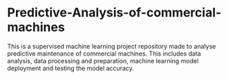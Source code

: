 # Predictive-Analysis-of-commercial-machines
This is a supervised machine learning project repository made to analyse predictive maintenance of commercial machines. This includes data analysis, data processing and preparation, machine learning model deployment and testing the model accuracy. 
